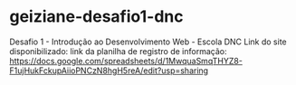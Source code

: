 # geiziane-desafio1-dnc
Desafio 1 - Introdução ao Desenvolvimento Web - Escola DNC
Link do site disponibilizado:
link da planilha de registro de informação: https://docs.google.com/spreadsheets/d/1MwquaSmqTHYZ8-F1ujHukFckupAiioPNCzN8hgH5reA/edit?usp=sharing 
